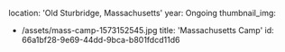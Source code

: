 location: 'Old Sturbridge, Massachusetts'
year: Ongoing
thumbnail_img:
  - /assets/mass-camp-1573152545.jpg
title: 'Massachusetts Camp'
id: 66a1bf28-9e69-44dd-9bca-b801fdcd11d6
